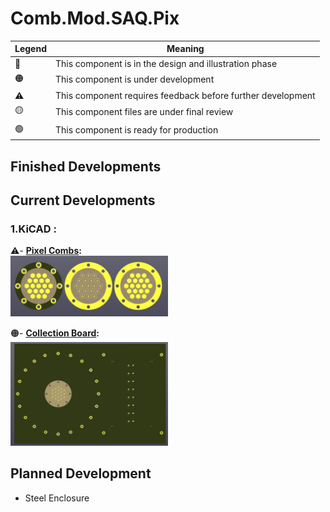 # Comb.Mod.SAQ.Pix

|   Legend       |  Meaning                      |
|----------------|-------------------------------|
|📝| This component is in the design and illustration phase            |
|🟠| This component is under development            |
|⚠️| This component requires feedback before further development |
|🟡| This component files are under final review |
|🟢| This component is ready for production |







## Finished Developments

## Current Developments
### 1.KiCAD : 
⚠️- **[Pixel Combs](/1.KiCAD/Pixel.Combs):**  
<img src="./ReadMeImages/Pixel.Combs.png" width="50%">   
  
🟠- **[Collection Board](/1.KiCAD/Pixel.Collection.Board):**  
<img src="./ReadMeImages/Pixel.Collection.Board.png" width="50%">   
  
## Planned Development
- Steel Enclosure
